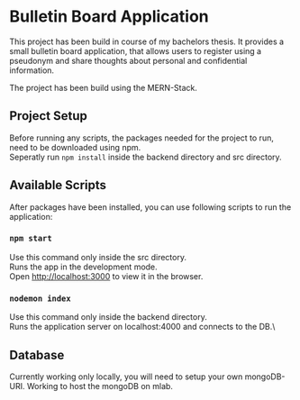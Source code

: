 # Bulletin Board Application

This project has been build in course of my bachelors thesis. 
It provides a small bulletin board application, that allows users to register using a pseudonym and share 
thoughts about personal and confidential information. 

The project has been build using the MERN-Stack.

## Project Setup

Before running any scripts, the packages needed for the project to run, need to be downloaded using npm.  
Seperatly run ```npm install``` inside the backend directory and src directory.

## Available Scripts

After packages have been installed, you can use following scripts to run the application: 

### `npm start`

Use this command only inside the src directory.  
Runs the app in the development mode.\
Open [http://localhost:3000](http://localhost:3000) to view it in the browser.

### `nodemon index`

Use this command only inside the backend directory.  
Runs the application server on localhost:4000 and connects to the DB.\

## Database 

Currently working only locally, you will need to setup your own mongoDB-URI.
Working to host the mongoDB on mlab.

